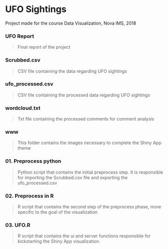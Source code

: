 # UFO Sightings
Project made for the course Data Visualization, Nova IMS, 2018

### UFO Report

> Final report of the project

### Scrubbed.csv

> CSV file containing the data regarding UFO sightings

### ufo_processed.csv

> CSV file containing the processed data regarding UFO sightings

### wordcloud.txt

> Txt file containing the processed comments for comment analysis

### www
> This folder contains the images necessary to complete the Shiny App theme

### 01. Preprocess python
> Python script that contains the initial preprocess step. It is responsible for importing the Scrubbed.csv file and exporting the ufo_processed.csv

### 02. Preprocess in R
> R script that contains the second step of the preprocess phase, more specific to the goal of the visualization

### 03. UFO.R
> R script that contains the ui and server functions responsible for kickstarting the Shiny App visualization.
